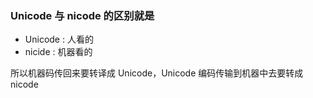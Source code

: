 ### Unicode 与 nicode 的区别就是
- Unicode : 人看的 
- nicide  : 机器看的

所以机器码传回来要转译成 Unicode，Unicode 编码传输到机器中去要转成 nicode